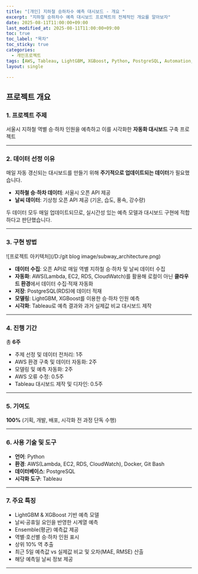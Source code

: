 ```yaml
---
title: "[개인] 지하철 승하차수 예측 대시보드 - 개요 "
excerpt: "지하철 승하차수 예측 대시보드 프로젝트의 전체적인 개요를 알아보자"
date: 2025-08-11T11:00:00+09:00
last_modified_at: 2025-08-11T11:00:00+09:00
toc: true
toc_label: "목차"
toc_sticky: true
categories:
  - 개인프로젝트
tags: [AWS, Tableau, LightGBM, XGBoost, Python, PostgreSQL, Automation, OpenAPI]
layout: single

---
```

## 프로젝트 개요

### 1. 프로젝트 주제
서울시 지하철 역별 승·하차 인원을 예측하고 이를 시각화한 **자동화 대시보드** 구축 프로젝트

---

### 2. 데이터 선정 이유
매일 자동 갱신되는 대시보드를 만들기 위해 **주기적으로 업데이트되는 데이터**가 필요했습니다.

- **지하철 승·하차 데이터**: 서울시 오픈 API 제공
- **날씨 데이터**: 기상청 오픈 API 제공 (기온, 습도, 풍속, 강수량)

두 데이터 모두 매일 업데이트되므로, 실시간성 있는 예측 모델과 대시보드 구현에 적합하다고 판단했습니다.

---

### 3. 구현 방법
![프로젝트 아키텍처](/D:/git blog image/subway_architecture.png)

- **데이터 수집**: 오픈 API로 매일 역별 지하철 승·하차 및 날씨 데이터 수집
- **자동화**: AWS(Lambda, EC2, RDS, CloudWatch)를 활용해 로컬이 아닌 **클라우드 환경**에서 데이터 수집·적재 자동화
- **저장**: PostgreSQL(RDS)에 데이터 적재
- **모델링**: LightGBM, XGBoost를 이용한 승·하차 인원 예측
- **시각화**: Tableau로 예측 결과와 과거 실제값 비교 대시보드 제작

---

### 4. 진행 기간
총 **6주**
- 주제 선정 및 데이터 전처리: 1주
- AWS 환경 구축 및 데이터 자동화: 2주
- 모델링 및 예측 자동화: 2주
- AWS 오류 수정: 0.5주
- Tableau 대시보드 제작 및 디자인: 0.5주

---

### 5. 기여도
**100%** (기획, 개발, 배포, 시각화 전 과정 단독 수행)

---

### 6. 사용 기술 및 도구
- **언어**: Python  
- **환경**: AWS(Lambda, EC2, RDS, CloudWatch), Docker, Git Bash  
- **데이터베이스**: PostgreSQL  
- **시각화 도구**: Tableau

---

### 7. 주요 특징
- LightGBM & XGBoost 기반 예측 모델
- 날씨·공휴일 요인을 반영한 시계열 예측
- Ensemble(평균) 예측값 제공
- 역별·호선별 승·하차 인원 표시
- 상위 10% 역 추출
- 최근 5일 예측값 vs 실제값 비교 및 오차(MAE, RMSE) 산출
- 해당 예측일 날씨 정보 제공

---